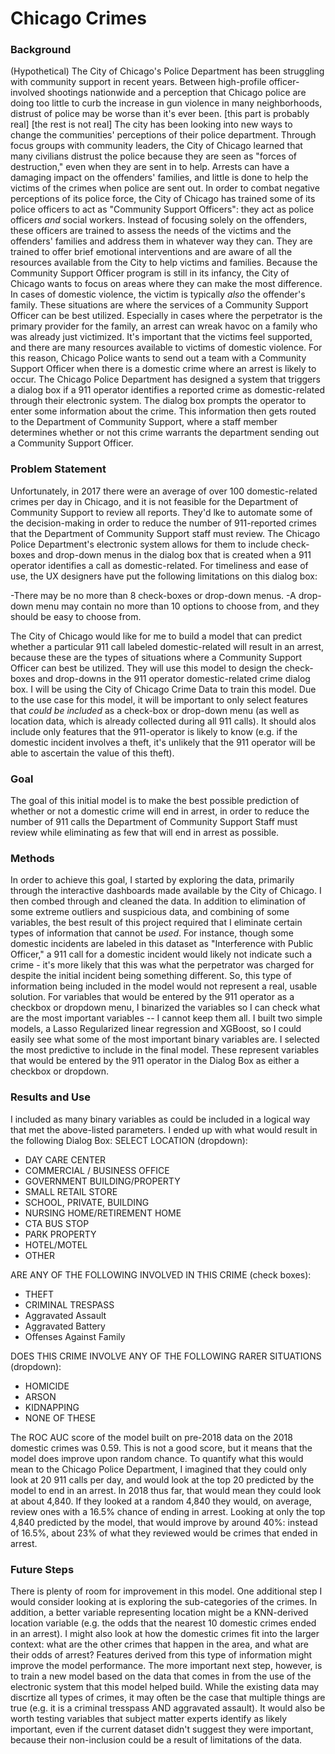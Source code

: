 # Chicago Crimes
### Background
(Hypothetical)
The City of Chicago's Police Department has been struggling with community support in recent years. Between high-profile officer-involved shootings nationwide and a perception that Chicago police are doing too little to curb the increase in gun violence in many neighborhoods, distrust of police may be worse than it's ever been. \[this part is probably real]
\[the rest is not real] The city has been looking into new ways to change the communities' perceptions of their police department. Through focus groups with community leaders, the City of Chicago learned that many civilians distrust the police because they are seen as "forces of destruction," even when they are sent in to help. Arrests can have a damaging impact on the offenders' families, and little is done to help the victims of the crimes when police are sent out. In order to combat negative perceptions of its police force, the City of Chicago has trained some of its police officers to act as "Community Support Officers": they act as police officers *and* social workers. Instead of focusing solely on the offenders, these officers are trained to assess the needs of the victims and the offenders' families and address them in whatever way they can. They are trained to offer brief emotional interventions and are aware of all the resources available from the City to help victims and families.
Because the Community Support Officer program is still in its infancy, the City of Chicago wants to focus on areas where they can make the most difference. In cases of domestic violence, the victim is typically *also* the offender's family. These situations are where the services of a Community Support Officer can be best utilized. Especially in cases where the perpetrator is the primary provider for the family, an arrest can wreak havoc on a family who was already just victimized. It's important that the victims feel supported, and there are many resources available to victims of domestic violence. For this reason, Chicago Police wants to send out a team with a Community Support Officer when there is a domestic crime where an arrest is likely to occur. 
The Chicago Police Department has designed a system that triggers a dialog box if a 911 operator identifies a reported crime as domestic-related through their electronic system. The dialog box prompts the operator to enter some information about the crime. This information then gets routed to the Department of Community Support, where a staff member determines whether or not this crime warrants the department sending out a Community Support Officer.
### Problem Statement
Unfortunately, in 2017 there were an average of over 100 domestic-related crimes per day in Chicago, and it is not feasible for the Department of Community Support to review all reports. They'd lke to automate some of the decision-making in order to reduce the number of 911-reported crimes that the Department of Community Support staff must review. 
The Chicago Police Department's electronic system allows for them to include check-boxes and drop-down menus in the dialog box that is created when a 911 operator identifies a call as domestic-related. For timeliness and ease of use, the UX designers have put the following limitations on this dialog box:

-There may be no more than 8 check-boxes or drop-down menus.
-A drop-down menu may contain no more than 10 options to choose from, and they should be easy to choose from.

The City of Chicago would like for me to build a model that can predict whether a particular 911 call labeled domestic-related will result in an arrest, because these are the types of situations where a Community Support Officer can best be utilized. They will use this model to design the check-boxes and drop-downs in the 911 operator domestic-related crime dialog box. I will be using the City of Chicago Crime Data to train this model. Due to the use case for this model, it will be important to only select features that *could be included* as a check-box or drop-down menu (as well as location data, which is already collected during all 911 calls). It should alos include only features that the 911-operator is likely to know (e.g. if the domestic incident involves a theft, it's unlikely that the 911 operator will be able to ascertain the value of this theft).
### Goal
The goal of this initial model is to make the best possible prediction of whether or not a domestic crime will end in arrest, in order to reduce the number of 911 calls the Department of Community Support Staff must review while eliminating as few that will end in arrest as possible.
### Methods
In order to achieve this goal, I started by exploring the data, primarily through the interactive dashboards made available by the City of Chicago. I then combed through and cleaned the data. In addition to elimination of some extreme outliers and suspicious data, and combining of some variables, the best result of this project required that I eliminate certain types of information that cannot be *used*. For instance, though some domestic incidents are labeled in this dataset as "Interference with Public Officer," a 911 call for a domestic incident would likely not indicate such a crime - it's more likely that this was what the perpetrator was charged for despite the initial incident being something different. So, this type of information being included in the model would not represent a real, usable solution. 
For variables that would be entered by the 911 operator as a checkbox or dropdown menu, I binarized the variables so I can check what are the most important variables -- I cannot keep them all. I built two simple models, a Lasso Regularized linear regression and XGBoost, so I could easily see what some of the most important binary variables are. I selected the most predictive to include in the final model. These represent variables that would be entered by the 911 operator in the Dialog Box as either a checkbox or dropdown.
### Results and Use
I included as many binary variables as could be included in a logical way that met the above-listed parameters. I ended up with what would result in the following Dialog Box:
SELECT LOCATION (dropdown):

- DAY CARE CENTER
- COMMERCIAL / BUSINESS OFFICE
- GOVERNMENT BUILDING/PROPERTY
- SMALL RETAIL STORE
- SCHOOL, PRIVATE, BUILDING
- NURSING HOME/RETIREMENT HOME
- CTA BUS STOP
- PARK PROPERTY
- HOTEL/MOTEL
- OTHER

ARE ANY OF THE FOLLOWING INVOLVED IN THIS CRIME (check boxes):
- THEFT
- CRIMINAL TRESPASS	
- Aggravated Assault
- Aggravated Battery
- Offenses Against Family

DOES THIS CRIME INVOLVE ANY OF THE FOLLOWING RARER SITUATIONS (dropdown):
- HOMICIDE
- ARSON
- KIDNAPPING
- NONE OF THESE

The ROC AUC score of the model built on pre-2018 data on the 2018 domestic crimes was 0.59. This is not a good score, but it means that the model does improve upon random chance. To quantify what this would mean to the Chicago Police Department, I imagined that they could only look at 20 911 calls per day, and would look at the top 20 predicted by the model to end in an arrest. In 2018 thus far, that would mean they could look at about 4,840. If they looked at a random 4,840 they would, on average, review ones with a 16.5% chance of ending in arrest. Looking at only the top 4,840 predicted by the model, that would improve by around 40%: instead of 16.5%, about 23% of what they reviewed would be crimes that ended in arrest.
### Future Steps
There is plenty of room for improvement in this model. One additional step I would consider looking at is exploring the sub-categories of the crimes. In addition, a better variable representing location might be a KNN-derived location variable (e.g. the odds that the nearest 10 domestic crimes ended in an arrest). I might also look at how the domestic crimes fit into the larger context: what are the other crimes that happen in the area, and what are their odds of arrest? Features derived from this type of information might improve the model performance.
The more important next step, however, is to train a new model based on the data that comes in from the use of the electronic system that this model helped build. While the existing data may discrtize all types of crimes, it may often be the case that multiple things are true (e.g. it is a criminal tresspass AND aggravated assault). It would also be worth testing variables that subject matter experts identify as likely important, even if the current dataset didn't suggest they were important, because their non-inclusion could be a result of limitations of the data.
